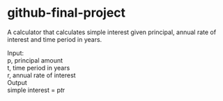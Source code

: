 # github-final-project
A calculator that calculates simple interest given principal, annual rate of interest and time period in years.  

Input:  
	p, principal amount  
	t, time period in years  
	r, annual rate of interest  
Output  
     simple interest = p*t*r  
